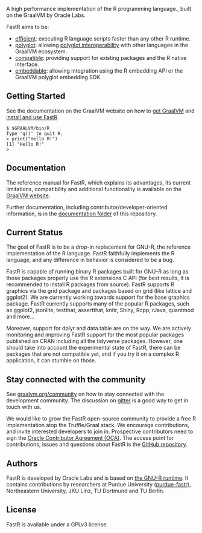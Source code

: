 A high performance implementation of the R programming language., built on the GraalVM by Oracle Labs.

FastR aims to be:
* [efficient](https://medium.com/graalvm/faster-r-with-fastr-4b8db0e0dceb#4ab6): executing R language scripts faster than any other R runtime.
* [polyglot](https://medium.com/graalvm/faster-r-with-fastr-4b8db0e0dceb#0f5c): allowing [polyglot interoperability](https://www.graalvm.org/docs/reference-manual/polyglot/) with other languages in the GraalVM ecosystem.
* [compatible](https://medium.com/graalvm/faster-r-with-fastr-4b8db0e0dceb#fff5): providing support for existing packages and the R native interface.
* [embeddable](https://github.com/graalvm/examples/tree/master/r_java_embedding): allowing integration using the R embedding API or the GraalVM polyglot embedding SDK.

 ## Getting Started
See the documentation on the GraalVM website on how to [get GraalVM](https://www.graalvm.org/docs/getting-started/) and [install and use FastR](http://www.graalvm.org/docs/reference-manual/languages/r/).

```
$ $GRAALVM/bin/R
Type 'q()' to quit R.
> print("Hello R!")
[1] "Hello R!"
>
```

## Documentation

The reference manual for FastR, which explains its advantages, its current limitations, compatibility and additional functionality is available on the [GraalVM website](http://www.graalvm.org/docs/reference-manual/languages/r/).

Further documentation, including contributor/developer-oriented information, is in the [documentation folder](documentation/Index.md) of this repository.

## Current Status

The goal of FastR is to be a drop-in replacement for GNU-R, the reference implementation of the R language.
FastR faithfully implements the R language, and any difference in behavior is considered to be a bug.

FastR is capable of running binary R packages built for GNU-R as long as those packages properly use the R extensions C API (for best results, it is recommended to install R packages from source).
FastR supports R graphics via the grid package and packages based on grid (like lattice and ggplot2).
We are currently working towards support for the base graphics package.
FastR currently supports many of the popular R packages, such as ggplot2, jsonlite, testthat, assertthat, knitr, Shiny, Rcpp, rJava, quantmod and more…

Moreover, support for dplyr and data.table are on the way.
We are actively monitoring and improving FastR support for the most popular packages published on CRAN including all the tidyverse packages.
However, one should take into account the experimental state of FastR, there can be packages that are not compatible yet, and if you try it on a complex R application, it can stumble on those.

## Stay connected with the community

See [graalvm.org/community](https://www.graalvm.org/community/) on how to stay connected with the development community.
The discussion on [gitter](https://gitter.im/graalvm/graal-core) is a good way to get in touch with us.

We would like to grow the FastR open-source community to provide a free R implementation atop the Truffle/Graal stack.
We encourage contributions, and invite interested developers to join in.
Prospective contributors need to sign the [Oracle Contributor Agreement (OCA)](http://www.oracle.com/technetwork/community/oca-486395.html).
The access point for contributions, issues and questions about FastR is the [GitHub repository](https://github.com/oracle/fastr).

## Authors

FastR is developed by Oracle Labs and is based on [the GNU-R runtime](http://www.r-project.org/).
It contains contributions by researchers at Purdue University ([purdue-fastr](https://github.com/allr/purdue-fastr)), Northeastern University, JKU Linz, TU Dortmund and TU Berlin.  

## License

FastR is available under a GPLv3 license.


